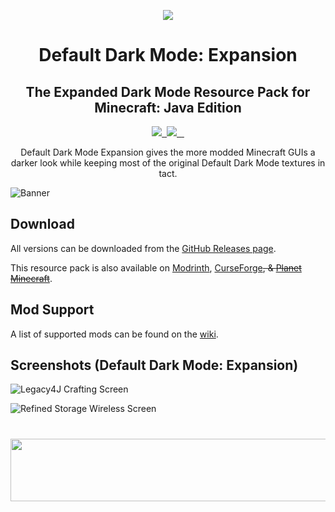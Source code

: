 <p align="center">
    <img src="pack.png" />
    <h1 align="center">Default Dark Mode: Expansion</h1>
    <h2 align="center">The Expanded Dark Mode Resource Pack for Minecraft: Java Edition</h2>
</p>

<p align="center">
    <a aria-label="build" href="https://github.com/arichornloverALT/Default-Dark-Mode-Expansion/actions">
        <img src="https://img.shields.io/github/actions/workflow/status/arichornloverALT/Default-Dark-Mode-Expansion/optimize.yml?branch=%221.21%22">
    </a>
    <a aria-label="release" href="https://github.com/arichornloverALT/Default-Dark-Mode-Expansion/releases/latest">
        <img alt="" src="https://img.shields.io/github/v/release/arichornloverALT/Default-Dark-Mode-Expansion">
    </a>
    <a aria-label="license" href="https://creativecommons.org/licenses/by-nc-sa/4.0/">
        <img src="https://img.shields.io/badge/license-CC%20BY--NC--SA%204.0-brightgreen.svg">
    </a>
    <a aria-label="github downloads" href="https://github.com/arichornloverALT/Default-Dark-Mode-Expansion/releases">
        <img alt="" src="https://img.shields.io/github/downloads/arichornloverALT/Default-Dark-Mode-Expansion/total?logo=github">
    </a>
    <a aria-label="modrinth downloads" href="https://modrinth.com/resourcepack/default-dark-mode-expansion/versions">
        <img alt="" src="https://img.shields.io/modrinth/dt/m3vMfZFQ?labelColor=2D2D2D&color=2D2D2D&label=downloads&logo=modrinth&logoColor=green&style=flat">
    </a>
    <a aria-label="curseforge downloads" href="https://www.curseforge.com/minecraft/texture-packs/default-dark-mode-expansion/files">
        <img alt="" src="https://cf.way2muchnoise.eu/full_1077191_downloads.svg">
    </a>
</p>

<p align="center">
    Default Dark Mode Expansion gives the more modded Minecraft GUIs a darker look while keeping most of the original Default Dark Mode textures in tact.
</p>

![Banner](https://i.imgur.com/p9lNs6l.png)

## Download

All versions can be downloaded from the [GitHub Releases page](https://github.com/arichornloverALT/Default-Dark-Mode/releases).

This resource pack is also available on [Modrinth](https://modrinth.com/resourcepack/default-dark-mode-expansion), [CurseForge](https://curseforge.com/minecraft/texture-packs/default-dark-mode-expansion)~~, & [Planet Minecraft](https://planetminecraft.com/texture_pack/default-dark-mode)~~.

## Mod Support

A list of supported mods can be found on the [wiki](https://github.com/nebuIr/Default-Dark-Mode/wiki/Mod-support).

## Screenshots (Default Dark Mode: Expansion)


![Legacy4J Crafting Screen](https://github.com/user-attachments/assets/35e5160c-c750-4f4c-9d3c-d471eaafff87)

![Refined Storage Wireless Screen](https://github.com/user-attachments/assets/d45eb321-c4be-482c-bc3d-2fb01a5354b7)

#
<a href="https://billing.apexminecrafthosting.com/aff.php?aff=15169"><img src="https://github.com/user-attachments/assets/8becc6ba-6f85-480e-990e-006040118cb2" width="594" height="100" border="0"></a>
